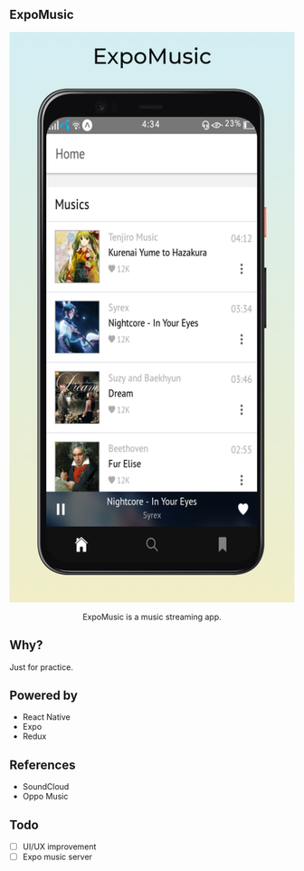 ## ExpoMusic

![alt text](https://github.com/KhineKyaw/ExpoMusic/blob/master/static/images/screen1.png?raw=true)

<p align="center">ExpoMusic is a music streaming app.</p>


## Why?

Just for practice.

## Powered by

-  React Native
-  Expo
-  Redux

## References

- SoundCloud
- Oppo Music

## Todo

-  [ ] UI/UX improvement
-  [ ] Expo music server
